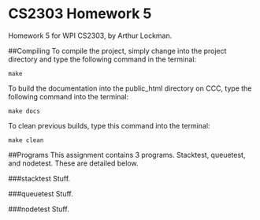 # CS2303 Homework 5
Homework 5 for WPI CS2303, by Arthur Lockman.

##Compiling
To compile the project, simply change into the project directory and type the following command in the terminal:

    make

To build the documentation into the public_html directory on CCC, type the following command into the terminal:

    make docs

To clean previous builds, type this command into the terminal:

    make clean

##Programs
This assignment contains 3 programs. Stacktest, queuetest, and nodetest. These are detailed below.

###stacktest
Stuff.

###queuetest
Stuff.

###nodetest
Stuff.

